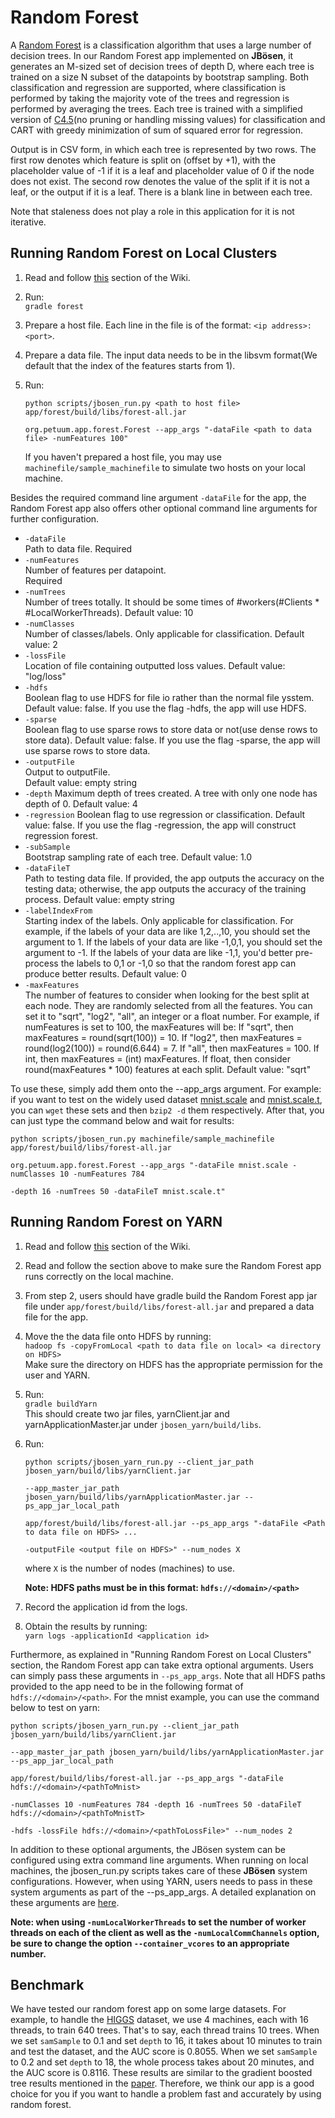 # Random Forest
A [Random Forest] is a classification algorithm that uses a large number of decision trees. In our Random Forest app implemented on **JBösen**, it generates an M-sized set of decision trees of depth D, where each tree is trained on a size N subset of the datapoints by bootstrap sampling. Both classification and regression are supported, where classification is performed by taking the majority vote of the trees and regression is performed by averaging the trees. Each tree is trained with a simplified version of [C4.5](http://en.wikipedia.org/wiki/C4.5_algorithm)(no pruning or handling missing values) for classification and CART with greedy minimization of sum of squared error for regression.

Output is in CSV form, in which each tree is represented by two rows. The first row denotes which feature is split on (offset by +1), with the placeholder value of -1 if it is a leaf and placeholder value of 0 if the node does not exist. The second row denotes the value of the split if it is not a leaf, or the output if it is a leaf. There is a blank line in between each tree.

Note that staleness does not play a role in this application for it is not iterative.

## Running Random Forest on Local Clusters

1. Read and follow [this](http://docs.petuum.com/projects/petuum-jbosen/en/latest/building.html) section of the Wiki. 
2. Run:  
    `gradle forest`
3. Prepare a host file. Each line in the file is of the format: `<ip address>:<port>`.
4. Prepare a data file.
    The input data needs to be in the libsvm format(We default that the index of the features starts from 1).
5. Run:  
    ```
    python scripts/jbosen_run.py <path to host file> app/forest/build/libs/forest-all.jar 
    
    org.petuum.app.forest.Forest --app_args "-dataFile <path to data file> -numFeatures 100"
    ```
    
    If you haven't prepared a host file, you may use `machinefile/sample_machinefile` to simulate two hosts on your local machine.


Besides the required command line argument `-dataFile` for the app, the Random Forest app also offers other optional command line arguments for further configuration.

* `-dataFile`  
    Path to data file.
    Required
* `-numFeatures`  
    Number of features per datapoint.  
    Required
* `-numTrees`  
    Number of trees totally. It should be some times of #workers(#Clients * #LocalWorkerThreads).
    Default value: 10
* `-numClasses`  
    Number of classes/labels. Only applicable for classification.
    Default value: 2  
* `-lossFile`  
    Location of file containing outputted loss values.
    Default value: "log/loss"  
* `-hdfs`  
    Boolean flag to use HDFS for file io rather than the normal file ysstem.  
    Default value: false. If you use the flag -hdfs, the app will use HDFS.
* `-sparse`  
    Boolean flag to use sparse rows to store data or not(use dense rows to store data).
    Default value: false. If you use the flag -sparse, the app will use sparse rows to store data.
* `-outputFile`  
    Output to outputFile.  
    Default value: empty string
* `-depth`
    Maximum depth of trees created. A tree with only one node has depth of 0.
    Default value: 4
* `-regression`
    Boolean flag to use regression or classification.
    Default value: false. If you use the flag -regression, the app will construct regression forest. 
* `-subSample`  
    Bootstrap sampling rate of each tree.
    Default value: 1.0
* `-dataFileT`  
    Path to testing data file. If provided, the app outputs the accuracy on the testing data; otherwise, the app outputs the accuracy of the training process.
    Default value: empty string
* `-labelIndexFrom`  
    Starting index of the labels. Only applicable for classification. For example, if the labels of your data are like 1,2,..,10, you should set the argument to 1. If the labels of your data are like -1,0,1, you should set the argument to -1. If the labels of your data are like -1,1, you'd better pre-process the labels to 0,1 or -1,0 so that the random forest app can produce better results.
    Default value: 0
* `-maxFeatures`  
    The number of features to consider when looking for the best split at each node. They are randomly selected from all the features. You can set it to "sqrt", "log2", "all", an integer or a float number. For example, if numFeatures is set to 100, the maxFeatures will be: 
    If "sqrt", then maxFeatures = round(sqrt(100)) = 10.
    If "log2", then maxFeatures = round(log2(100)) = round(6.644) = 7.
    If "all", then maxFeatures = 100.
    If int, then maxFeatures = (int) maxFeatures.
    If float, then consider round(maxFeatures * 100) features at each split.
    Default value: "sqrt"

To use these, simply add them onto the --app_args argument. For example: if you want to test on the widely used dataset [mnist.scale](https://www.csie.ntu.edu.tw/~cjlin/libsvmtools/datasets/multiclass/mnist.scale.bz2) and [mnist.scale.t](https://www.csie.ntu.edu.tw/~cjlin/libsvmtools/datasets/multiclass/mnist.scale.t.bz2), you can `wget` these sets and then `bzip2 -d` them respectively. After that, you can just type the command below and wait for results:
```
python scripts/jbosen_run.py machinefile/sample_machinefile app/forest/build/libs/forest-all.jar 
 
org.petuum.app.forest.Forest --app_args "-dataFile mnist.scale -numClasses 10 -numFeatures 784 
 
-depth 16 -numTrees 50 -dataFileT mnist.scale.t"
```

## Running Random Forest on YARN

1. Read and follow [this](http://docs.petuum.com/projects/petuum-jbosen/en/latest/building.html) section of the Wiki.
2. Read and follow the section above to make sure the Random Forest app runs correctly on the local machine.
3. From step 2, users should have gradle build the Random Forest app jar file under `app/forest/build/libs/forest-all.jar` and prepared a data file for the app.
4. Move the the data file onto HDFS by running:  
`hadoop fs -copyFromLocal <path to data file on local> <a directory on HDFS>`  
Make sure the directory on HDFS has the appropriate permission for the user and YARN. 
5. Run:  
    `gradle buildYarn`   
    This should create two jar files, yarnClient.jar and yarnApplicationMaster.jar under `jbosen_yarn/build/libs`.
6. Run:  
    ```
    python scripts/jbosen_yarn_run.py --client_jar_path jbosen_yarn/build/libs/yarnClient.jar
    
    --app_master_jar_path jbosen_yarn/build/libs/yarnApplicationMaster.jar --ps_app_jar_local_path 
    
    app/forest/build/libs/forest-all.jar --ps_app_args "-dataFile <Path to data file on HDFS> ... 
    
    -outputFile <output file on HDFS>" --num_nodes X
    ```
    
    where `X` is the number of nodes (machines) to use.

    **Note: HDFS paths must be in this format: `hdfs://<domain>/<path>`**

7. Record the application id from the logs.

8. Obtain the results by running:  
    `yarn logs -applicationId <application id>`

Furthermore, as explained in "Running Random Forest on Local Clusters" section, the Random Forest app can take extra optional arguments. Users can simply pass these arguments in `--ps_app_args`. Note that all HDFS paths provided to the app need to be in the following format of `hdfs://<domain>/<path>`. For the mnist example, you can use the command below to test on yarn:
```
python scripts/jbosen_yarn_run.py --client_jar_path jbosen_yarn/build/libs/yarnClient.jar 

--app_master_jar_path jbosen_yarn/build/libs/yarnApplicationMaster.jar --ps_app_jar_local_path 

app/forest/build/libs/forest-all.jar --ps_app_args "-dataFile hdfs://<domain>/<pathToMnist> 

-numClasses 10 -numFeatures 784 -depth 16 -numTrees 50 -dataFileT hdfs://<domain>/<pathToMnistT> 

-hdfs -lossFile hdfs://<domain>/<pathToLossFile>" --num_nodes 2
```

In addition to these optional arguments, the JBösen system can be configured using extra command line arguments.  When running on local machines, the jbosen_run.py scripts takes care of these **JBösen** system configurations. However, when using YARN, users needs to pass in these system arguments as part of the --ps_app_args. A detailed explanation on these arguments are [here](http://docs.petuum.com/projects/petuum-jbosen/en/latest/cmdline-args.html).

**Note: when using `-numLocalWorkerThreads` to set the number of worker threads on each of the client as well as the `-numLocalCommChannels` option, be sure to change the option `--container_vcores` to an appropriate number.**
    
## Benchmark

We have tested our random forest app on some large datasets. For example, to handle the [HIGGS](https://www.csie.ntu.edu.tw/~cjlin/libsvmtools/datasets/binary/HIGGS.bz2) dataset, we use 4 machines, each with 16 threads, to train 640 trees. That's to say, each thread trains 10 trees. When we set `samSample` to 0.1 and set `depth` to 16, it takes about 10 minutes to train and test the dataset, and the AUC score is 0.8055. When we set `samSample` to 0.2 and set `depth` to 18, the whole process takes about 20 minutes, and the AUC score is 0.8116. These results are similar to the gradient boosted tree results mentioned in the [paper](https://arxiv.org/pdf/1402.4735v2.pdf). Therefore, we think our app is a good choice for you if you want to handle a problem fast and accurately by using random forest.

    
[Random Forest]: http://www.stat.berkeley.edu/~breiman/RandomForests/cc_home.htm
